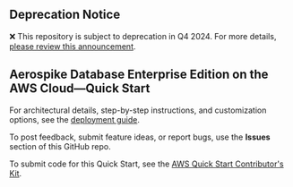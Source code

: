 ## Deprecation Notice

:x: This repository is subject to deprecation in Q4 2024. For more details, [please review this announcement](https://github.com/aws-ia/.announcements/issues/1). 


## Aerospike Database Enterprise Edition on the AWS Cloud—Quick Start

For architectural details, step-by-step instructions, and customization options, see the [deployment guide](https://fwd.aws/Pa8Yw?).

To post feedback, submit feature ideas, or report bugs, use the **Issues** section of this GitHub repo. 

To submit code for this Quick Start, see the [AWS Quick Start Contributor's Kit](https://aws-quickstart.github.io/).
